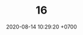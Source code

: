 ---
layout: teamCard
permalink: /team/:title.html
categories: pljmy24
maincover: /assets/logos/DFS.png
date: 2020-08-14 10:29:20 +0700
title: 16.
lugar: LN
tag: johto042024

---
